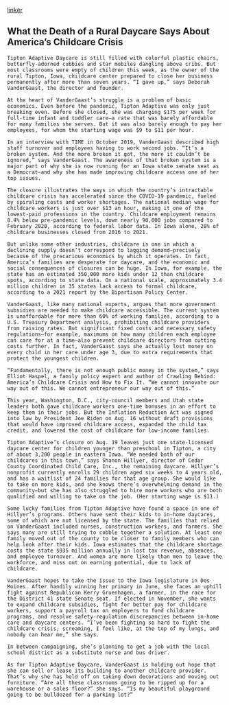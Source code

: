 [linker](https://time.com/6207142/daycare-closure-childcare-crisis/)

## What the Death of a Rural Daycare Says About America’s Childcare Crisis

	Tipton Adaptive Daycare is still filled with colorful plastic chairs, butterfly-adorned cubbies and star mobiles dangling above cribs. But most classrooms were empty of children this week, as the owner of the rural Tipton, Iowa, childcare center prepared to close her business permanently after more than seven years. “I gave up,” says Deborah VanderGaast, the director and founder.

	At the heart of VanderGaast’s struggle is a problem of basic economics. Even before the pandemic, Tipton Adaptive was only just breaking even. Before she closed, she was charging $175 per week for full-time infant and toddler care—a rate that was barely affordable for many families she serves. But it was also barely enough to pay her employees, for whom the starting wage was $9 to $11 per hour.

	In an interview with TIME in October 2019, VanderGaast described high staff turnover and employees having to work second jobs. “It’s a broken system. And the more broken it got, the more it couldn’t be ignored,” says VanderGaast. The awareness of that broken system is a major part of why she is now running for an Iowa state senate seat as a Democrat—and why she has made improving childcare access one of her top issues.

	The closure illustrates the ways in which the country’s intractable childcare crisis has accelerated since the COVID-19 pandemic, fueled by spiraling costs and worker shortages. The national median wage for childcare workers is just over $13 an hour, making it one of the lowest-paid professions in the country. Childcare employment remains 8.4% below pre-pandemic levels, down nearly 90,000 jobs compared to February 2020, according to federal labor data. In Iowa alone, 28% of childcare businesses closed from 2016 to 2021.

	But unlike some other industries, childcare is one in which a declining supply doesn’t correspond to lagging demand—precisely because of the precarious economics by which it operates. In fact, America’s families are desperate for daycare, and the economic and social consequences of closures can be huge. In Iowa, for example, the state has an estimated 350,000 more kids under 12 than childcare spots, according to state data. On a national scale, approximately 3.4 million children in 35 states lack access to formal childcare, according to a 2021 report by the Bipartisan Policy Center.

	VanderGaast, like many national experts, argues that more government subsidies are needed to make childcare accessible. The current system is unaffordable for more than 60% of working families, according to a U.S. Treasury Department analysis, prohibiting childcare providers from raising rates. But significant fixed costs and necessary safety regulations—for example, maximums on how many children each employee can care for at a time—also prevent childcare directors from cutting costs further. In fact, VanderGaast says she actually lost money on every child in her care under age 3, due to extra requirements that protect the youngest children.

	“Fundamentally, there is not enough public money in the system,” says Elliot Haspel, a family policy expert and author of Crawling Behind: America’s Childcare Crisis and How to Fix It. “We cannot innovate our way out of this. We cannot entrepreneur our way out of this.”

	This year, Washington, D.C., city-council members and Utah state leaders both gave childcare workers one-time bonuses in an effort to keep them in their jobs. But the Inflation Reduction Act was signed into law by President Joe Biden on Aug. 16 without draft provisions that would have improved childcare access, expanded the child tax credit, and lowered the cost of childcare for low-income families.

	Tipton Adaptive’s closure on Aug. 19 leaves just one state-licensed daycare center for children younger than preschool in Tipton, a city of about 3,200 people in eastern Iowa. “We needed both of our childcares in this town,” says Shanon Hillyer, director of Cedar County Coordinated Child Care, Inc., the remaining daycare. Hillyer’s nonprofit currently enrolls 29 children aged six weeks to 4 years old, and has a waitlist of 24 families for that age group. She would like to take on more kids, and she knows there’s overwhelming demand in the community—but she has also struggled to hire more workers who are both qualified and willing to take on the job. (Her starting wage is $11.)

	Some lucky families from Tipton Adaptive have found a space in one of Hillyer’s programs. Others have sent their kids to in-home daycares, some of which are not licensed by the state. The families that relied on VanderGaast included nurses, construction workers, and farmers. She says many are still trying to cobble together a solution. At least one family moved out of the county to be closer to family members who can help look after their kids. Iowa estimates that the childcare shortage costs the state $935 million annually in lost tax revenue, absences, and employee turnover. And women are more likely than men to leave the workforce, and miss out on earning potential, due to lack of childcare.

	VanderGaast hopes to take the issue to the Iowa legislature in Des Moines. After handily winning her primary in June, she faces an uphill fight against Republican Kerry Gruenhagen, a farmer, in the race for the District 41 state Senate seat. If elected in November, she wants to expand childcare subsidies, fight for better pay for childcare workers, support a payroll tax on employers to fund childcare programs, and resolve safety-regulation discrepancies between in-home care and daycare centers. “I’ve been fighting so hard to fight the childcare crisis, screaming, I feel like, at the top of my lungs, and nobody can hear me,” she says.

	In between campaigning, she’s planning to get a job with the local school district as a substitute nurse and bus driver.

	As for Tipton Adaptive Daycare, VanderGaast is holding out hope that she can sell or lease its building to another childcare provider. That’s why she has held off on taking down decorations and moving out furniture. “Are all these classrooms going to be ripped up for a warehouse or a sales floor?” she says. “Is my beautiful playground going to be bulldozed for a parking lot?”